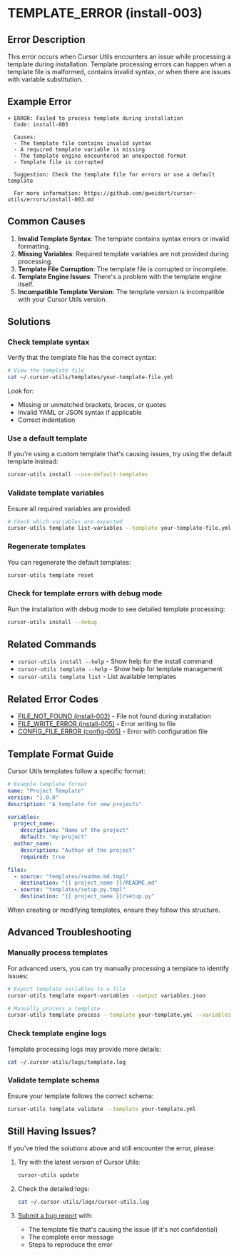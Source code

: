 # TEMPLATE_ERROR (install-003)

## Error Description

This error occurs when Cursor Utils encounters an issue while processing a template during installation. Template processing errors can happen when a template file is malformed, contains invalid syntax, or when there are issues with variable substitution.

## Example Error

```
× ERROR: Failed to process template during installation
  Code: install-003
  
  Causes:
  - The template file contains invalid syntax
  - A required template variable is missing
  - The template engine encountered an unexpected format
  - Template file is corrupted
  
  Suggestion: Check the template file for errors or use a default template
  
  For more information: https://github.com/gweidart/cursor-utils/errors/install-003.md
```

## Common Causes

1. **Invalid Template Syntax**: The template contains syntax errors or invalid formatting.
2. **Missing Variables**: Required template variables are not provided during processing.
3. **Template File Corruption**: The template file is corrupted or incomplete.
4. **Template Engine Issues**: There's a problem with the template engine itself.
5. **Incompatible Template Version**: The template version is incompatible with your Cursor Utils version.

## Solutions

### Check template syntax

Verify that the template file has the correct syntax:

```bash
# View the template file
cat ~/.cursor-utils/templates/your-template-file.yml
```

Look for:
- Missing or unmatched brackets, braces, or quotes
- Invalid YAML or JSON syntax if applicable
- Correct indentation

### Use a default template

If you're using a custom template that's causing issues, try using the default template instead:

```bash
cursor-utils install --use-default-templates
```

### Validate template variables

Ensure all required variables are provided:

```bash
# Check which variables are expected
cursor-utils template list-variables --template your-template-file.yml
```

### Regenerate templates

You can regenerate the default templates:

```bash
cursor-utils template reset
```

### Check for template errors with debug mode

Run the installation with debug mode to see detailed template processing:

```bash
cursor-utils install --debug
```

## Related Commands

- `cursor-utils install --help` - Show help for the install command
- `cursor-utils template --help` - Show help for template management
- `cursor-utils template list` - List available templates

## Related Error Codes

- [FILE_NOT_FOUND (install-002)](install-002.md) - File not found during installation
- [FILE_WRITE_ERROR (install-005)](install-005.md) - Error writing to file
- [CONFIG_FILE_ERROR (config-005)](config-005.md) - Error with configuration file

## Template Format Guide

Cursor Utils templates follow a specific format:

```yaml
# Example template format
name: "Project Template"
version: "1.0.0"
description: "A template for new projects"

variables:
  project_name:
    description: "Name of the project"
    default: "my-project"
  author_name:
    description: "Author of the project"
    required: true

files:
  - source: "templates/readme.md.tmpl"
    destination: "{{ project_name }}/README.md"
  - source: "templates/setup.py.tmpl"
    destination: "{{ project_name }}/setup.py"
```

When creating or modifying templates, ensure they follow this structure.

## Advanced Troubleshooting

### Manually process templates

For advanced users, you can try manually processing a template to identify issues:

```bash
# Export template variables to a file
cursor-utils template export-variables --output variables.json

# Manually process a template
cursor-utils template process --template your-template.yml --variables variables.json --output processed-output
```

### Check template engine logs

Template processing logs may provide more details:

```bash
cat ~/.cursor-utils/logs/template.log
```

### Validate template schema

Ensure your template follows the correct schema:

```bash
cursor-utils template validate --template your-template.yml
```

## Still Having Issues?

If you've tried the solutions above and still encounter the error, please:

1. Try with the latest version of Cursor Utils:
   ```bash
   cursor-utils update
   ```

2. Check the detailed logs:
   ```bash
   cat ~/.cursor-utils/logs/cursor-utils.log
   ```

3. [Submit a bug report](https://github.com/gweidart/cursor-utils/issues) with:
   - The template file that's causing the issue (if it's not confidential)
   - The complete error message
   - Steps to reproduce the error 